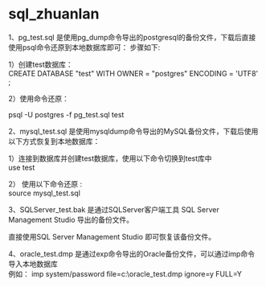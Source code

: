 # sql_zhuanlan

1、pg_test.sql 是使用pg_dump命令导出的postgresql的备份文件，下载后直接使用psql命令还原到本地数据库即可：
步骤如下:    

1）创建test数据库：   
CREATE DATABASE "test"
WITH
  OWNER = "postgres"
  ENCODING = 'UTF8'
;   

2）使用命令还原：

psql -U postgres -f  pg_test.sql test  

2、mysql_test.sql   是使用mysqldump命令导出的MySQL备份文件，下载后使用以下方式恢复到本地数据库：  

1）连接到数据库并创建test数据库，使用以下命令切换到test库中  
      use test   
      
2） 使用以下命令还原 :  
   source mysql_test.sql  

3、SQLServer_test.bak 是通过SQLServer客户端工具 SQL Server Management Studio 导出的备份文件。

直接使用SQL Server Management Studio 即可恢复该备份文件。


4、oracle_test.dmp 是通过exp命令导出的Oracle备份文件，可以通过imp命令导入本地数据库   
例如：
imp system/password file=c:\oracle_test.dmp ignore=y FULL=Y
